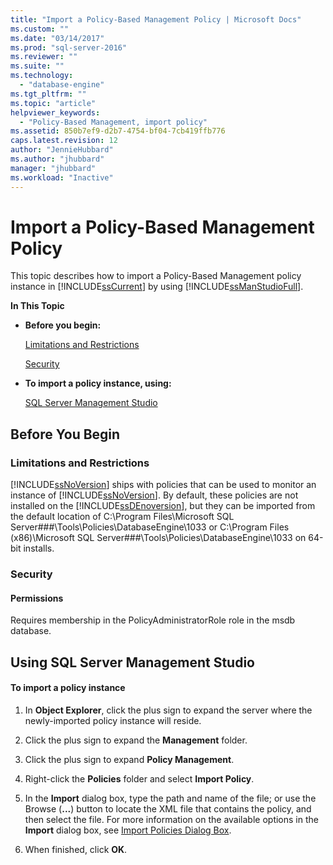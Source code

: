 ```yaml
---
title: "Import a Policy-Based Management Policy | Microsoft Docs"
ms.custom: ""
ms.date: "03/14/2017"
ms.prod: "sql-server-2016"
ms.reviewer: ""
ms.suite: ""
ms.technology: 
  - "database-engine"
ms.tgt_pltfrm: ""
ms.topic: "article"
helpviewer_keywords: 
  - "Policy-Based Management, import policy"
ms.assetid: 850b7ef9-d2b7-4754-bf04-7cb419ffb776
caps.latest.revision: 12
author: "JennieHubbard"
ms.author: "jhubbard"
manager: "jhubbard"
ms.workload: "Inactive"
---
```

# Import a Policy-Based Management Policy
  This topic describes how to import a Policy-Based Management policy instance in [!INCLUDE[ssCurrent](../../includes/sscurrent-md.md)] by using [!INCLUDE[ssManStudioFull](../../includes/ssmanstudiofull-md.md)].  
  
 **In This Topic**  
  
-   **Before you begin:**  
  
     [Limitations and Restrictions](#Restrictions)  
  
     [Security](#Security)  
  
-   **To import a policy instance, using:**  
  
     [SQL Server Management Studio](#SSMSProcedure)  
  
##  <a name="BeforeYouBegin"></a> Before You Begin  
  
###  <a name="Restrictions"></a> Limitations and Restrictions  
 [!INCLUDE[ssNoVersion](../../includes/ssnoversion-md.md)] ships with policies that can be used to monitor an instance of [!INCLUDE[ssNoVersion](../../includes/ssnoversion-md.md)]. By default, these policies are not installed on the [!INCLUDE[ssDEnoversion](../../includes/ssdenoversion-md.md)], but they can be imported from the default location of C:\Program Files\Microsoft SQL Server\###\Tools\Policies\DatabaseEngine\1033 or C:\Program Files (x86)\Microsoft SQL Server\###\Tools\Policies\DatabaseEngine\1033 on 64-bit installs.
  
###  <a name="Security"></a> Security  
  
####  <a name="Permissions"></a> Permissions  
 Requires membership in the PolicyAdministratorRole role in the msdb database.  
  
##  <a name="SSMSProcedure"></a> Using SQL Server Management Studio  
  
#### To import a policy instance  
  
1.  In **Object Explorer**, click the plus sign to expand the server where the newly-imported policy instance will reside.  
  
2.  Click the plus sign to expand the **Management** folder.  
  
3.  Click the plus sign to expand **Policy Management**.  
  
4.  Right-click the **Policies** folder and select **Import Policy**.  
  
5.  In the **Import** dialog box, type the path and name of the file; or use the Browse (**...**) button to locate the XML file that contains the policy, and then select the file. For more information on the available options in the **Import** dialog box, see [Import Policies Dialog Box](../../relational-databases/policy-based-management/import-policies-dialog-box.md).  
  
6.  When finished, click **OK**.  
  
  
